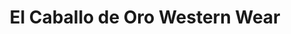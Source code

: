 ---
title: "El Caballo de Oro Western Wear"
url: /cotati/el-caballo-de-oro-western-wear/
shop: clothes
---